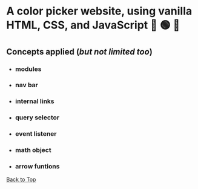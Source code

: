 <a name="custom_anchor_name"></a>
# A color picker website, using vanilla HTML, CSS, and JavaScript  :red_circle: :green_circle: :large_blue_circle:
## Concepts applied (*but not limited too*)

- ### modules
- ### nav bar
- ### internal links
- ### query selector
- ### event listener
- ### math object
- ### arrow funtions

[Back to Top](#custom_anchor_name)
